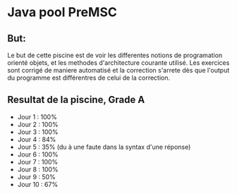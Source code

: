 # Java pool PreMSC

## But:
Le but de cette piscine est de voir les differentes notions de programation orienté objets, et les methodes d'architecture courante utilisé.
Les exercices sont corrigé de maniere automatisé et la correction s'arrete dès que l'output du programme est différentres de celui de la correction.

## Resultat de la piscine, **Grade A**
- Jour 1 : 100%
- Jour 2 : 100%
- Jour 3 : 100%
- Jour 4 : 84%
- Jour 5 : 35% (du à une faute dans la syntax d'une réponse)
- Jour 6 : 100%
- Jour 7 : 100%
- Jour 8 : 100%
- Jour 9 : 50%
- Jour 10 : 67%
